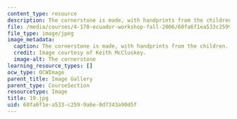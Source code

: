 ```yaml
---
content_type: resource
description: The cornerstone is made, with handprints from the children.
file: /media/courses/4-170-ecuador-workshop-fall-2006/60fa6f1ea533c2599a6e0d7343a90d5f_19.jpg
file_type: image/jpeg
image_metadata:
  caption: The cornerstone is made, with handprints from the children.
  credit: Image courtesy of Keith McCluskey.
  image-alt: The cornerstone
learning_resource_types: []
ocw_type: OCWImage
parent_title: Image Gallery
parent_type: CourseSection
resourcetype: Image
title: 19.jpg
uid: 60fa6f1e-a533-c259-9a6e-0d7343a90d5f
---
```

